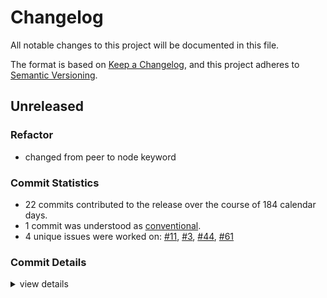 # Changelog

All notable changes to this project will be documented in this file.

The format is based on [Keep a Changelog](https://keepachangelog.com/en/1.0.0/),
and this project adheres to [Semantic Versioning](https://semver.org/spec/v2.0.0.html).

## Unreleased

<csr-id-573f44a4beec8e7c2e2cec3f7f50cf5d4056497e/>

### Refactor

 - <csr-id-573f44a4beec8e7c2e2cec3f7f50cf5d4056497e/> changed from peer to node keyword

### Commit Statistics

<csr-read-only-do-not-edit/>

 - 22 commits contributed to the release over the course of 184 calendar days.
 - 1 commit was understood as [conventional](https://www.conventionalcommits.org).
 - 4 unique issues were worked on: [#11](https://github.com/giangndm/8xFF-decentralized-sdn/issues/11), [#3](https://github.com/giangndm/8xFF-decentralized-sdn/issues/3), [#44](https://github.com/giangndm/8xFF-decentralized-sdn/issues/44), [#61](https://github.com/giangndm/8xFF-decentralized-sdn/issues/61)

### Commit Details

<csr-read-only-do-not-edit/>

<details><summary>view details</summary>

 * **[#11](https://github.com/giangndm/8xFF-decentralized-sdn/issues/11)**
    - Migrate network package ([`264c045`](https://github.com/giangndm/8xFF-decentralized-sdn/commit/264c045989c50059ab8f9e6235af30016c062a49))
 * **[#3](https://github.com/giangndm/8xFF-decentralized-sdn/issues/3)**
    - Key value service ([`4ebdc54`](https://github.com/giangndm/8xFF-decentralized-sdn/commit/4ebdc544bc4ae3acfa0e1bcf5a04219d7b017d92))
 * **[#44](https://github.com/giangndm/8xFF-decentralized-sdn/issues/44)**
    - Update Rust crate async-bincode to 0.7.2 ([`c90ea69`](https://github.com/giangndm/8xFF-decentralized-sdn/commit/c90ea69ea11b2445ac3b7870bcc0f122792cbea0))
 * **[#61](https://github.com/giangndm/8xFF-decentralized-sdn/issues/61)**
    - Rename package to atm0s-sdn ([`d6e3db7`](https://github.com/giangndm/8xFF-decentralized-sdn/commit/d6e3db7651f95244707b555aac24f89e5634d3ef))
 * **Uncategorized**
    - Remove publish = false ([`64288da`](https://github.com/giangndm/8xFF-decentralized-sdn/commit/64288da53606750e61ad0c09bccd10fb0c1c83b2))
    - Merge pull request #2 from bluesea-network/tun-tap-service ([`2c36be2`](https://github.com/giangndm/8xFF-decentralized-sdn/commit/2c36be2bf3aaf3f369ec87adc137c90fc3193d3b))
    - Implement tun-tap-service ([`90e6807`](https://github.com/giangndm/8xFF-decentralized-sdn/commit/90e680762d6485ca1021d1ad79e4ad15ad2cb2b9))
    - Merge pull request #1 from bluesea-network/refactor-network ([`f7c586e`](https://github.com/giangndm/8xFF-decentralized-sdn/commit/f7c586ed9ccbc33673792b6db33c3a0f3bc68049))
    - Fixing some clippy ([`1be4e8e`](https://github.com/giangndm/8xFF-decentralized-sdn/commit/1be4e8e7fb22275f038764c0827d65a22090a228))
    - Fixing some warn and fixing some debug message ([`792991b`](https://github.com/giangndm/8xFF-decentralized-sdn/commit/792991bbb9456909d811a06444cf69a761a13b4e))
    - Fixing test errors ([`5fba545`](https://github.com/giangndm/8xFF-decentralized-sdn/commit/5fba5456d38c5a7e8fe2d6aaa2d4f61940990e45))
    - Continue fixing warn ([`badc271`](https://github.com/giangndm/8xFF-decentralized-sdn/commit/badc271dabb8abedbcddf92d7514f174fcc0c435))
    - Fixing build ([`8e125e3`](https://github.com/giangndm/8xFF-decentralized-sdn/commit/8e125e3daa5bc8132901b9984e3ed356c7fb39cf))
    - Refactor network: inprogress add route inside ([`0da5bdf`](https://github.com/giangndm/8xFF-decentralized-sdn/commit/0da5bdfc89775c0b0a4651c9c2bc18316bbb0b95))
    - Change format for longer max line width for better reading ([`c5ae763`](https://github.com/giangndm/8xFF-decentralized-sdn/commit/c5ae7631e396a640bb122750b82ca1c201f3f19b))
    - Added fast_path_route and example ([`f5cb8f1`](https://github.com/giangndm/8xFF-decentralized-sdn/commit/f5cb8f1eb10ff2abc367b01e90eb8baffef48660))
    - Refactor conn_id ([`fd6740c`](https://github.com/giangndm/8xFF-decentralized-sdn/commit/fd6740c80550a067b0bdab93bcc81bbb8a2735ec))
    - Changed from peer to node keyword ([`573f44a`](https://github.com/giangndm/8xFF-decentralized-sdn/commit/573f44a4beec8e7c2e2cec3f7f50cf5d4056497e))
    - Added manual-node example ([`fabb8a2`](https://github.com/giangndm/8xFF-decentralized-sdn/commit/fabb8a22e36d2346e2c5cec88ed3b4614f6cdbb1))
    - Added tcp ping pong for check rtt ([`4451972`](https://github.com/giangndm/8xFF-decentralized-sdn/commit/4451972d5b923f265ac06a4143ab4cf1723b87c4))
    - Added transport tcp and fixing test for multiaddr ([`dd3cf55`](https://github.com/giangndm/8xFF-decentralized-sdn/commit/dd3cf5562f583320cc75f7a38dc1d9040865d306))
    - Switched to using MultiAddr from libp2p ([`2667749`](https://github.com/giangndm/8xFF-decentralized-sdn/commit/266774961a12bbe45e03c6d4401cb747b5eb5d98))
</details>

